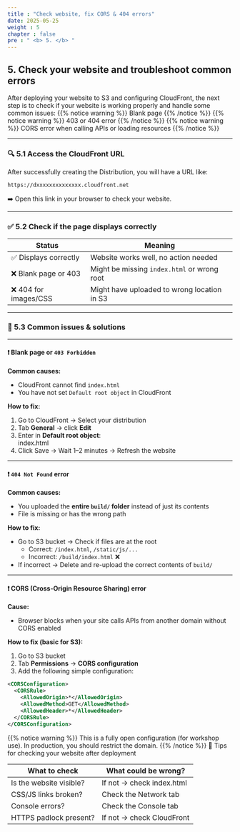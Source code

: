 ```yaml
---
title : "Check website, fix CORS & 404 errors"
date: 2025-05-25 
weight : 5 
chapter : false
pre : " <b> 5. </b> "
---
```


## 5. Check your website and troubleshoot common errors

After deploying your website to S3 and configuring CloudFront, the next step is to check if your website is working properly and handle some common issues:
{{% notice warning %}}
  Blank page
{{% /notice %}}
{{% notice warning %}}
  403 or 404 error
{{% /notice %}}
{{% notice warning %}}
  CORS error when calling APIs or loading resources
{{% /notice %}}

---

### 🔍 5.1 Access the CloudFront URL

After successfully creating the Distribution, you will have a URL like:

```
https://dxxxxxxxxxxxxxx.cloudfront.net
```

➡️ Open this link in your browser to check your website.

---

### ✅ 5.2 Check if the page displays correctly

| Status                  | Meaning                                      |
|-------------------------|----------------------------------------------|
| ✅ Displays correctly   | Website works well, no action needed         |
| ❌ Blank page or 403    | Might be missing `index.html` or wrong root  |
| ❌ 404 for images/CSS   | Might have uploaded to wrong location in S3  |

---

### 🧪 5.3 Common issues & solutions

---

#### ❗ Blank page or `403 Forbidden`

**Common causes:**
- CloudFront cannot find `index.html`
- You have not set `Default root object` in CloudFront

**How to fix:**
1. Go to CloudFront → Select your distribution
2. Tab **General** → click **Edit**
3. Enter in **Default root object**:  
index.html
4. Click Save → Wait 1–2 minutes → Refresh the website

---

#### ❗ `404 Not Found` error

**Common causes:**
- You uploaded the **entire `build/` folder** instead of just its contents
- File is missing or has the wrong path

**How to fix:**
- Go to S3 bucket → Check if files are at the root
  - Correct: `/index.html`, `/static/js/...`
  - Incorrect: `/build/index.html` ❌
- If incorrect → Delete and re-upload the correct contents of `build/`

---

#### ❗ CORS (Cross-Origin Resource Sharing) error

**Cause:**
- Browser blocks when your site calls APIs from another domain without CORS enabled

**How to fix (basic for S3):**
1. Go to S3 bucket
2. Tab **Permissions** → **CORS configuration**
3. Add the following simple configuration:

```xml
<CORSConfiguration>
  <CORSRule>
    <AllowedOrigin>*</AllowedOrigin>
    <AllowedMethod>GET</AllowedMethod>
    <AllowedHeader>*</AllowedHeader>
  </CORSRule>
</CORSConfiguration>
```
{{% notice warning %}}
  This is a fully open configuration (for workshop use). In production, you should restrict the domain.
{{% /notice %}}
🧪 Tips for checking your website after deployment

| What to check           | What could be wrong?                      |
|-------------------------|-------------------------------------------|
| Is the website visible? | If not → check index.html                 |
| CSS/JS links broken?    | Check the Network tab                     |
| Console errors?         | Check the Console tab                     |
| HTTPS padlock present?  | If not → check CloudFront                 |

